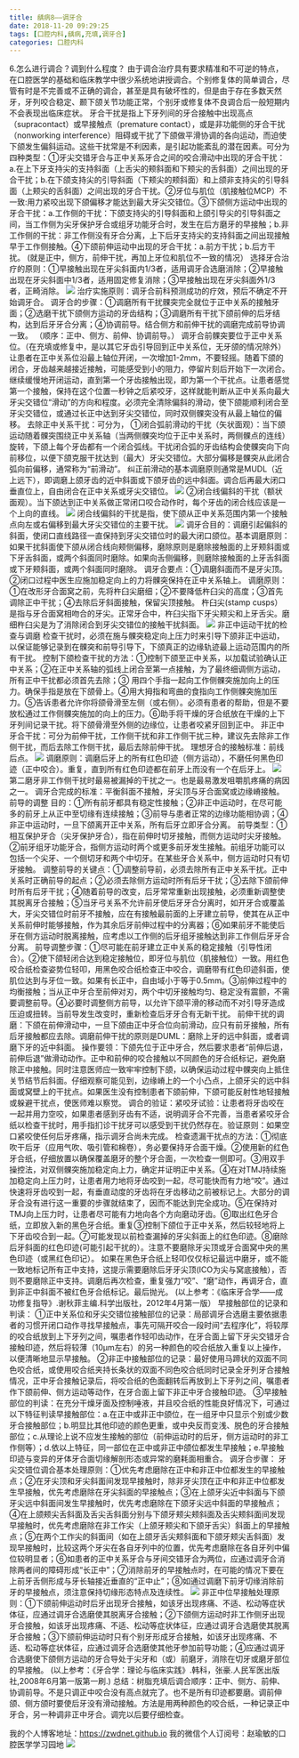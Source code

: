 ```yaml
---
title: 龋病8——调牙合
date: 2018-11-20 09:29:25
tags: [口腔内科,龋病,充填,调牙合]
categories: 口腔内科
---
```

6.怎么进行调合？调到什么程度？
由于调合治疗具有要求精准和不可逆的特点，在口腔医学的基础和临床教学中很少系统地讲授调合。个别修复体的简单调合，尽管有时是不完善或不正确的调合，甚至是具有破坏性的，但是由于存在多数天然牙，牙列咬合稳定、颞下颌关节功能正常，个别牙或修复体不良调合后一般短期内不会表现出临床症状。
牙合干扰是指上下牙列间的牙合接触中出现高点（supracontact）或早接触点（premature contact），或是非功能侧的牙合干扰（nonworking interference）阻碍或干扰了下颌做平滑协调的各向运动，而迫使下颌发生偏斜运动。这些干扰常是不利因素，是引起功能紊乱的潜在因素。可分为四种类型：①牙尖交错牙合与正中关系牙合之间的咬合滑动中出现的牙合干扰：a.在上下牙支持尖的支持斜面（上舌尖的颊斜面和下颊尖的舌斜面）之间出现的牙合干扰；b.在下颌支持尖的引导斜面（下颊尖的颊斜面）和上颌非支持尖的引导斜面（上颊尖的舌斜面）之间出现的牙合干扰。②牙位与肌位（肌接触位MCP）不一致:用力紧咬出现下颌偏移才能达到最大牙尖交错位。③下颌侧方运动中出现的牙合干扰：a.工作侧的干扰：下颌支持尖的引导斜面和上颌引导尖的引导斜面之间，当工作侧为尖牙保护牙合或组牙功能牙合时，发生在后方磨牙的早接触；b.非工作侧的干扰：非工作侧没有牙合分离，上下后牙支持尖的支持斜面之间出现接触早于工作侧接触。④下颌前伸运动中出现的牙合干扰：a.前方干扰；b.后方干扰。
(就是正中，侧方，前伸干扰，再加上牙位和肌位不一致的情况）
选择牙合治疗的原则：①早接触出现在牙尖斜面内1/3者，适用调牙合选磨消除；②早接触出现在牙尖斜面中1/3者，适用固定修复消除；③早接触出现在牙尖斜面外1/3者，正畸消除。
![](https://zymblog-1258069789.cos.ap-chengdu.myqcloud.com/blog0036-qb8-th/01.jpg)
治疗实施原则：调牙合前科预测成功的疗效，预后不确定不开始调牙合。
调牙合的步骤：①调磨所有干扰髁突完全就位于正中关系的接触牙面；②选磨干扰下颌侧方运动的牙齿结构；③调磨所有干扰下颌前伸的后牙结构，达到后牙牙合分离；④协调前导。结合侧方和前伸干扰的调磨完成前导协调一致。
（顺序：正中、侧方、前伸、协调前导。）
调牙合前髁突要位于正中关系位。（在充填或修复中，是以其它牙齿引导回到正中关系位，无牙颌的情况除外）
让患者在正中关系位沿最上轴位开闭，一次增加1-2mm，不要轻摇。随着下颌的闭合，牙齿越来越接近接触，可能感受到小的阻力，停留片刻后开始下一次闭合。继续缓慢地开闭运动，直到第一个牙齿接触出现，即为第一个干扰点。让患者感觉第一个接触，保持在这个位置一秒钟之后紧咬牙，这样就能判断从正中关系向最大牙尖交错位“滑动”的方向和程度。必须完全清除偏斜的滑动，使下颌能顺利闭合至牙尖交错位，或通过长正中达到牙尖交错位，同时双侧髁突没有从最上轴位的偏移。
去除正中关系干扰：可分为，
①闭合弧前滑动的干扰（矢状面观）：当下颌运动随着髁突围绕正中关系轴（当两侧髁突均位于正中关系时，两侧髁点的连线）旋转，下颌上每个牙齿都有一个闭合弧线。干扰闭合弧的牙齿结构会使髁突向下向前移位，以便下颌克服干扰达到（最大）牙尖交错位。大部分偏移是髁突从此闭合弧向前偏移，通常称为“前滑动”。
纠正前滑动的基本调磨原则通常是MUDL（近上远下），即调磨上颌牙齿的近中斜面或下颌牙齿的远中斜面。调合后再最大闭口垂直位上，自由闭合在正中关系或牙尖交错位。
![](https://zymblog-1258069789.cos.ap-chengdu.myqcloud.com/blog0036-qb8-th/02.jpg)
②闭合线偏斜的干扰（额状面观）。当下颌达到正中关系做正常闭口咬合动作时，每个牙齿的闭合线应该是一个上向的直线。
![](https://zymblog-1258069789.cos.ap-chengdu.myqcloud.com/blog0036-qb8-th/03.jpg)
闭合线偏斜的干扰是指，使下颌从正中关系范围内第一个接触点向左或右偏移到最大牙尖交错位的主要干扰。
![](https://zymblog-1258069789.cos.ap-chengdu.myqcloud.com/blog0036-qb8-th/04.jpg)
调牙合目的：调磨引起偏斜的斜面，使闭口直线路径一直保持到牙尖交错位时的最大闭口颌位。基本调磨原则：如果干扰斜面使下颌从闭合线向颊侧偏移，磨除原则是磨除接触面的上牙颊斜面或下牙舌斜面，或两个斜面同时磨除。如果向舌侧偏移，则磨除接触面的上牙舌斜面或下牙颊斜面，或两个斜面同时磨除。
调牙合要点：①调磨斜面而不是牙尖顶。②闭口过程中医生应施加稳定向上的力将髁突保持在正中关系轴上。
调磨原则：①在改形牙合面窝之前，先将杵臼尖磨细；②不要降低杵臼尖的高度；③首先调除正中干扰；④去除后牙斜面接触，保留尖顶接触。
杵臼尖(stamp cusps）是指与牙合面窝相吻合的牙尖。正常牙合中，杵臼尖指下牙尖颊尖和上牙舌尖。磨细杵臼尖是为了消除闭合到牙尖交错位的接触干扰斜面。
![](https://zymblog-1258069789.cos.ap-chengdu.myqcloud.com/blog0036-qb8-th/05.jpg)
非正中运动干扰的检查与调磨
检查干扰时，必须在施与髁突稳定向上压力时来引导下颌非正中运动，以保证能够记录到在髁突和前导引导下，下颌真正的边缘轨迹最上运动范围内的所有干扰。
控制下颌检查干扰的方法：①控制下颌至正中关系，以加载试验确认正中关系；②在正中关系轴的弧线上闭合至第一点接触，为了最终细调侧方运动，所有正中干扰都必须首先去除；③ 用四个手指一起向工作侧髁突施加向上的压力。确保手指是放在下颌骨上。④用大拇指和弯曲的食指向工作侧髁突施加压力。⑤告诉患者允许你将颌骨滑至左侧（或右侧）。必须有患者的帮助，但是不要放松通过工作侧髁突施加的向上的压力。⑥助手将干燥的牙合纸放在干燥的上下牙列间记录干扰。将下颌骨滑至外侧的边缘位，让患者咬紧牙回到正中。
非正中牙合干扰：可分为前伸干扰，工作侧干扰和非工作侧干扰三种，建议先去除非工作侧干扰，而后去除工作侧干扰，最后去除前伸干扰。
理想牙合的接触标准：前线后点。
![](https://zymblog-1258069789.cos.ap-chengdu.myqcloud.com/blog0036-qb8-th/06.jpg)
调磨原则：调磨后牙上的所有红色印迹（侧方运动），不磨任何黑色印迹（正中咬合）。重复，直到所有红色印迹都在前牙上而没有一个在后牙上。
![](https://zymblog-1258069789.cos.ap-chengdu.myqcloud.com/blog0036-qb8-th/07.jpg)
第二磨牙非工作侧干扰时最易被漏掉的干扰之一。也是最易激发咀嚼肌疼痛的病因之一。
调牙合完成的标准：平衡斜面不接触，牙尖顶与牙合面窝或边缘嵴接触。
前导的调整
目的：①所有前牙都具有稳定性接触；②非正中运动时，在尽可能多的前牙上从正中至切缘有连续接触；③前导与患者正常的边缘功能相协调；④非正中运动时，一旦下颌离开正中关系，所有后牙立即牙合分离。
前导类型：①相互保护牙合（尖牙保护牙合），指在前伸时切牙接触，而侧方运动时尖牙接触。②前牙组牙功能牙合，指侧方运动时两个或更多前牙发生接触。前组牙功能可以包括一个尖牙、一个侧切牙和两个中切牙。在某些牙合关系中，侧方运动时只有切牙接触。
调整前导的关键点：①调整前导前，必须去除所有正中关系干扰。正中关系时正确前导的起点；②必须去除侧方运动时所有后牙干扰；③去除下颌前伸时所有后牙干扰；④随着前导的改变，后牙常常重新出现接触，必须重新调整使其脱离牙合接触；⑤当牙弓关系不允许前牙使后牙牙合分离时，如开牙合或覆盖大，牙尖交错位时前牙不接触，应在有接触最前面的上牙建立前导，使其在从正中关系前伸时能够接触，作为其余后牙前伸过程中的分离器；⑥如果前牙不能使后牙在侧方运动时脱离接触，应考虑以工作侧的后牙组牙接触达到非工作侧后牙牙合分离。
前导调整步骤：①尽可能在前牙建立正中关系的稳定接触（引导性闭合）。②使下颌轻闭合达到稳定接触位，即牙位与肌位（肌接触位）一致。用红色咬合纸检查姿势位轻叩，用黑色咬合纸检查正中咬合，调磨带有红色印迹斜面，使肌位达到与牙位一致。如果有长正中，自由域小于等于0.5mm。③前伸过程中的均衡接触；当从正中牙合至前伸对刃，两个中切牙接触均匀、稳定没有震颤，不需要调整前导。④必要时调整侧方前导，以允许下颌平滑的移动而不对引导牙造成压迫或扭转。当前导发生改变时，重新检查后牙牙合有无新干扰。
前伸干扰的调磨：下颌在前伸滑动中，一旦下颌由正中牙合位向前滑动，应只有前牙接触，所有后牙接触都应去除。调磨前伸干扰的原则是DUML：磨除上牙的远中斜面，或者调磨下牙的近中斜面。
操作要领：下颌先位于正中牙合，然后要求患者“前伸后退，前伸后退”做滑动动作。正中和前伸的咬合接触以不同颜色的牙合纸标记，避免磨除正中接触。同时注意医师应一致牢牢控制下颌，以确保运动过程中髁突向上抵住关节结节后斜面。仔细观察可能见到，边缘嵴上的一个小凸点，上颌牙尖的远中斜面或窝壁上的干扰点。如果医生没有控制患者下颌前伸，下颌可能反射性地轻接触或躲避干扰点，使医师难以察觉。
调合的验证：紧咬牙试验：让患者将牙齿咬在一起并用力空咬，如果患者感到牙齿有不适，说明调牙合不完善，当患者紧咬牙合纸以检查干扰时，用手指扪诊干扰牙可以感受到干扰仍然存在。验证原则：如果空口紧咬使任何后牙疼痛，指示调牙合尚未完成。
检查遗漏干扰点的方法：①彻底吹干后牙（应用气吹、吸引管和棉卷），务必要保持牙合面干燥。②使用新的红色牙合纸，仔细放置以确保覆盖磨牙的整个牙合面，一次检查一侧即可。③用双手操控法，对双侧髁突施加稳定向上力，确定并证明正中关系。④在对TMJ持续施加稳定向上压力时，让患者用力地将牙齿咬到一起，尽可能快而有力地“咬”。通过快速将牙齿咬到一起，有垂直动度的牙齿将在牙齿移动之前被标记上。大部分的调牙合没有进行这一重要的步骤就结束了，因而不能达到完全成功。⑤在保持对TMJ向上压力时，让患者尽可能有力地向各个方向磨动牙齿。⑥取出红色牙合纸，立即放入新的黑色牙合纸。重复③控制下颌位于正中关系，然后较轻地将上下牙齿咬合到一起。⑦可能发现以前检查漏掉的牙尖斜面上的红色印迹。⑧磨除后牙斜面的红色印迹(可能引起干扰的）。注意不要磨除牙尖顶或牙合面窝中央的黑色印迹（或黑红色印记）。
如果在黑色牙合纸上轻叩仅仅标记最远中磨牙，或不能一致地标记所有正中支持，这提示需要磨除后牙牙尖顶(ICO为尖与窝底接触），否则不要磨除正中支持。调磨后再次检查，重复强力“咬”、“磨”动作，再调牙合，直到非正中斜面不被红色牙合纸标记。最后抛光。
(以上参考：《临床牙合学——成功修复指导》.谢秋菲主编.科学出版社，2012年4月第一版）
早接触部位的记录和判读：
①正中关系位和牙尖交错位接触部位的记录：局部调牙合选磨主要依据患者的习惯开闭口动作寻找早接触点，事先可隔开咬合一段时间“去程序化”，将较厚的咬合纸放到上下牙列之间，嘱患者作轻叩齿动作，在牙合面上留下牙尖交错牙合接触印迹，然后将较薄（10μm左右）的另一种颜色的咬合纸放入重复以上操作，以便清晰地显示早接触。
②非正中接触部位的记录：最好使用马蹄状的双面不同色咬合纸，或使用咬合纸夹持长条状的双面不同色咬合纸同时记录全牙列牙合接触情况，正中牙合接触记录后，将咬合纸的色面翻转后再放到上下牙列之间，嘱患者作下颌前伸、侧方运动等动作，在牙合面上留下非正中牙合接触印迹。
③早接触部位的判读：在充分干燥牙面及控制唾液，并且咬合纸的性能良好情况下，可通过以下特征判读早接触部位：a.在正中或非正中颌位，在一组牙中只显示个别或少数牙合接触部位；b.明显比其他印迹的颜色更重，或中央反而变浅、脱色的牙合接触部位；c.从理论上说不应发生接触的部位（前伸运动时的后牙，侧方运动时的非工作侧等）；d.依以上特征，同一部位在正中或非正中颌位都发生早接触；e.早接触印迹与变异的牙体牙合面切缘解剖形态或异常的磨耗面相重合。
调牙合步骤：
牙尖交错位调合基本处理原则：①优先考虑磨除在正中和非正中位都发生的早接触点；②在牙尖顶和牙尖斜面间发现早接触时，除非牙尖顶在正中和非正中位都发生早接触，优先考虑磨除在牙尖斜面的早接触点；③在上颌牙尖近中斜面与下颌牙尖远中斜面间发生早接触时，优先考虑磨除在下颌牙尖远中斜面的早接触点；④在上颌颊尖舌斜面及舌尖舌斜面分别与下颌牙颊尖颊斜面及舌尖颊斜面间发现早接触时，优先考虑磨除在非工作尖（上颌牙颊尖和下颌牙舌尖）斜面上的早接触点；⑤在两个工作尖的斜面间（如在上颌牙舌尖颊斜面和下颌牙颊尖舌斜面）发现早接触时，比较这两个牙尖在各自牙列中的位置，优先考虑磨除在各自牙列中偏位较明显者；⑥如患者的正中关系牙合与牙间交错牙合为两位，应通过调牙合消除两者间的障碍形成“长正中”；⑦消除前牙的早接触点时，在可能的情况下要在上前牙舌侧形成与牙长轴接近垂直的“正中止”；⑧如通过调磨下前牙切缘消除前牙的早接触点，须注意保持切缘形态特点及连续性。
![](https://zymblog-1258069789.cos.ap-chengdu.myqcloud.com/blog0036-qb8-th/08.jpg)
非正中位早接触处理原则：①下颌前伸运动时后牙出现牙合接触，如该牙出现疼痛、不适、松动等症状体征，应通过调牙合选磨使其脱离牙合接触；②下颌侧方运动时非工作侧牙出现牙合接触，如该牙出现疼痛、不适、松动等症状体征，应通过调牙合选磨使其脱离牙合接触；③下颌前伸运动时只有个别牙形成牙合接触，如该牙出现疼痛、不适、松动等症状体征，应通过调牙合选磨使其他牙参加前导功能；④应通过调牙合选磨使下颌侧方运动的牙合导处于尖牙和（或）前磨牙，消除在切牙或磨牙部位的早接触。
(以上参考：《牙合学：理论与临床实践》.韩科，张豪.人民军医出版社,2008年6月第一版第一刷.)
总结：树脂充填后调合顺序：正中、侧方、前伸、协调前导。不是只调正中咬合没有高点就完了。也不是所有印迹都要磨。调前伸颌、侧方颌时要使后牙没有滑动接触。方法是用两种颜色的咬合纸，一种记录正中牙合，另一种调非正中牙合。调完以后要仔细检查。

我的个人博客地址：https://zwdnet.github.io
我的微信个人订阅号：赵瑜敏的口腔医学学习园地
![](https://zymblog-1258069789.cos.ap-chengdu.myqcloud.com/other/wx.jpg)

